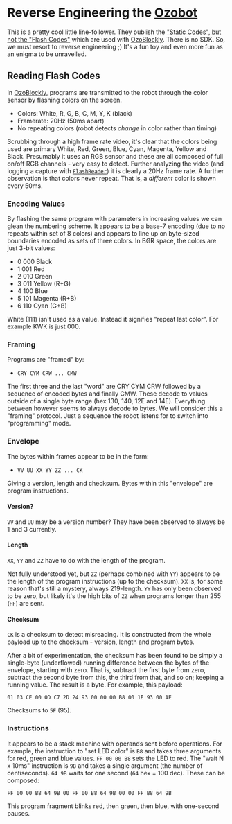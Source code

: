 # Reverse Engineering the [Ozobot](http://ozobot.com)

This is a pretty cool little line-follower. They publish the ["Static Codes", but not the "Flash Codes"](http://ozobot.com/play/color-code-language) which are used with [OzoBlockly](http://ozoblockly.com/). There is no SDK. So, we must resort to reverse engineering ;) It's a fun toy and even more fun as an enigma to be unravelled.

## Reading Flash Codes

In [OzoBlockly](http://ozoblockly.com/), programs are transmitted to the robot through the color sensor by flashing colors on the screen.

* Colors: White, R, G, B, C, M, Y, K (black)
* Framerate: 20Hz (50ms apart)
* No repeating colors (robot detects *change* in color rather than timing)

Scrubbing through a high frame rate video, it's clear that the colors being used are primary White, Red, Green, Blue, Cyan, Magenta, Yellow and Black. Presumably it uses an RGB sensor and these are all composed of full on/off RGB channels - very easy to detect. Further analyzing the video (and logging a capture with [`FlashReader`](FlashReader)) it is clearly a 20Hz frame rate. A further observation is that colors never repeat. That is, a *different* color is shown every 50ms.

### Encoding Values

By flashing the same program with parameters in increasing values we can glean the numbering scheme. It appears to be a base-7 encoding (due to no repeats within set of 8 colors) and appears to line up on byte-sized boundaries encoded as sets of three colors. In BGR space, the colors are just 3-bit values:

* 0 000 Black
* 1 001 Red
* 2 010 Green
* 3 011 Yellow (R+G)
* 4 100 Blue
* 5 101 Magenta (R+B)
* 6 110 Cyan (G+B)

White (111) isn't used as a value. Instead it signifies "repeat last color". For example KWK is just 000.

### Framing

Programs are "framed" by:

* `CRY CYM CRW ... CMW`

The first three and the last "word" are CRY CYM CRW followed by a sequence of encoded bytes and finally CMW. These decode to values outside of a single byte range (hex 130, 140, 12E and 14E). Everything between however seems to always decode to bytes. We will consider this a "framing" protocol. Just a sequence the robot listens for to switch into "programming" mode.

### Envelope

The bytes within frames appear to be in the form:

* `VV UU XX YY ZZ ... CK`

Giving a version, length and checksum. Bytes within this "envelope" are program instructions.

#### Version?

`VV` and `UU` may be a version number? They have been observed to always be 1 and 3 currently.

#### Length

`XX`, `YY` and `ZZ` have to do with the length of the program.

Not fully understood yet, but `ZZ` (perhaps combined with `YY`) appears to be the length of the program instructions (up to the checksum). `XX` is, for some reason that's still a mystery, always 219-length. `YY` has only been observed to be zero, but likely it's the high bits of `ZZ` when programs longer than 255 (`FF`) are sent.

#### Checksum

`CK` is a checksum to detect misreading. It is constructed from the whole payload up to the checksum - version, length and program bytes.

After a bit of experimentation, the checksum has been found to be simply a single-byte (underflowed) running difference between the bytes of the envelope, starting with zero. That is, subtract the first byte from zero, subtract the second byte from this, the third from that, and so on; keeping a running value. The result is a byte. For example, this payload:

    01 03 CE 00 0D C7 2D 24 93 00 00 00 B8 00 1E 93 00 AE

Checksums to `5F` (95).

### Instructions

It appears to be a stack machine with operands sent before operations. For example, the instruction to "set LED color" is `B8` and takes three arguments for red, green and blue values. `FF 00 00 B8` sets the LED to red. The "wait N x 10ms" instruction is `9B` and takes a single argument (the number of centiseconds). `64 9B` waits for one second (`64` hex = 100 dec). These can be composed:

    FF 00 00 B8 64 9B 00 FF 00 B8 64 9B 00 00 FF B8 64 9B

This program fragment blinks red, then green, then blue, with one-second pauses.
